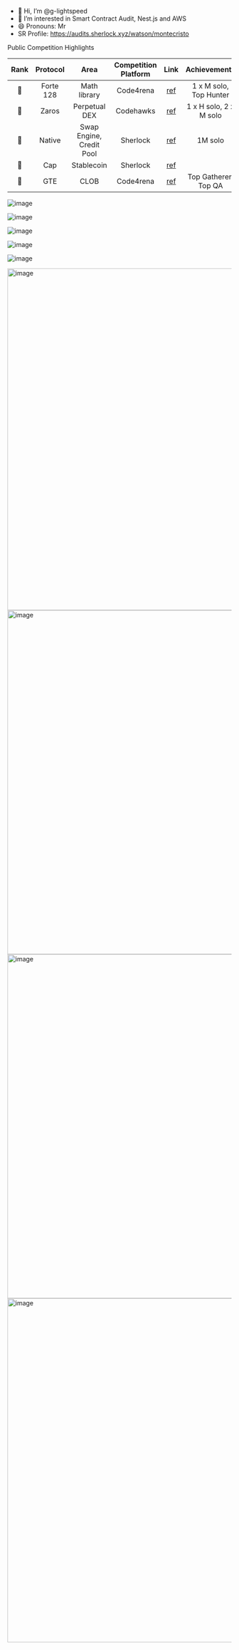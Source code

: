 - 👋 Hi, I’m @g-lightspeed
- 👀 I’m interested in Smart Contract Audit, Nest.js and AWS
- 😄 Pronouns: Mr
- SR Profile: https://audits.sherlock.xyz/watson/montecristo

Public Competition Highlights

| Rank | Protocol | Area| Competition Platform | Link | Achievements |
|:-----:|:----:|:--:|:------------------------:|:---:|:-----------:|
|🥇|Forte 128|Math library|Code4rena|[ref](https://code4rena.com/audits/2025-03-forte-float128-solidity-library) |1 x M solo, Top Hunter|
|🥇|Zaros|Perpetual DEX|Codehawks|[ref](https://codehawks.cyfrin.io/contests/cm60h7a380000k66h6knt2vtl) |1 x H solo, 2 x M solo|
|🥈 |Native|Swap Engine, Credit Pool|Sherlock|[ref](https://audits.sherlock.xyz/contests/971)|1M solo|
|🥈 |Cap|Stablecoin|Sherlock|[ref](https://audits.sherlock.xyz/contests/990)||
|🥉 |GTE|CLOB|Code4rena|[ref](https://code4rena.com/audits/2025-07-gte-spot-clob-and-router)|Top Gatherer, Top QA|

![image](https://github.com/user-attachments/assets/1eccec34-4e2f-47e9-96f8-17cb099cb875)

![image](https://github.com/user-attachments/assets/83684229-1b1a-41b7-a399-9f95cbc3dc5b)

![image](https://imagedelivery.net/wtv4_V7VzVsxpAFaxzmpbw/79bc5f93-bf48-41df-c9c9-f42cf67f0600/public)

![image](https://github.com/user-attachments/assets/76bd5d74-8082-45fd-a724-955b6ed31596)

![image](https://github.com/user-attachments/assets/a9574891-786b-414f-a8bf-662e922205e8)

<img width="768" height="768" alt="image" src="https://github.com/user-attachments/assets/60856a10-ed02-45e5-8fe8-ee2197c2e43d" />

<img width="773" height="773" alt="image" src="https://github.com/user-attachments/assets/502d4758-63e4-4059-ae84-e643835a0af6" />

<img width="773" height="773" alt="image" src="https://github.com/user-attachments/assets/50aa294c-98cb-4bdd-8391-ab0014d25207" />
<img width="773" height="773" alt="image" src="https://github.com/user-attachments/assets/cab79792-58c4-4f21-9ab0-4b758ef5d2a3" />


<!---
g-lightspeed/g-lightspeed is a ✨ special ✨ repository because its `README.md` (this file) appears on your GitHub profile.
You can click the Preview link to take a look at your changes.
--->
